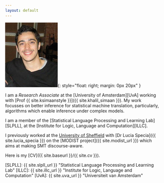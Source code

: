 ```yaml
---
layout: default
---
```


![wilker](/img/people/wilker.png){: style="float: right; margin: 0px 20px" }

I am a *Research Associate* at the [University of Amsterdam][UvA] working with [Prof {{ site.ksimaanstyle }}]({{ site.khalil_simaan }}).
My work focusses on better inference for statistical machine translation, particularly, algorithms
which enable inference under complex models.

I am a member of the [Statistical Language Processing and Learning Lab][SLPLL], at the [Institute for Logic, Language and Computation][ILLC].

I previously worked at the [University of Sheffield](http://www.sheffield.ac.uk/dcs) with [Dr Lucia Specia]({{ site.lucia_specia }}) on the [MODIST project]({{ site.modist_url }}) which aims at making SMT discourse-aware.



Here is my [CV]({{ site.baseurl }}/{{ site.cv }}).

[SLPLL]: {{ site.slpll_url }} "Statistical Language Processing and Learning Lab"
[ILLC]: {{ site.illc_url }} "Institute for Logic, Language and Computation"
[UvA]: {{ site.uva_url }} "Universiteit van Amsterdam"
